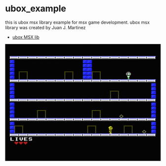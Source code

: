 # ubox_example
this is ubox msx library example for msx game development.
ubox msx library was created by Juan J. Martinez

* [ubox MSX lib](https://www.usebox.net/jjm/ubox-msx-lib/)

<img src="./img/example11.png">



